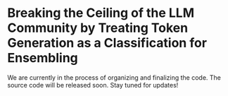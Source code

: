 # Breaking the Ceiling of the LLM Community by Treating Token Generation as a Classification for Ensembling

We are currently in the process of organizing and finalizing the code. The source code will be released soon. Stay tuned for updates!

